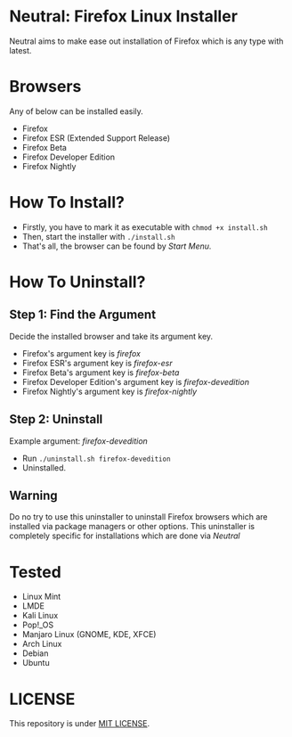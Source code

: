 # Neutral: Firefox Linux Installer

Neutral aims to make ease out installation of Firefox which is any type with latest.

# Browsers

Any of below can be installed easily.

* Firefox
* Firefox ESR (Extended Support Release)
* Firefox Beta
* Firefox Developer Edition
* Firefox Nightly

# How To Install?
* Firstly, you have to mark it as executable with ```chmod +x install.sh```  
* Then, start the installer with ```./install.sh```
* That's all, the browser can be found by _Start Menu._

# How To Uninstall?

## Step 1: Find the Argument
Decide the installed browser and take its argument key.

* Firefox's argument key is _firefox_
* Firefox ESR's argument key is _firefox-esr_
* Firefox Beta's argument key is _firefox-beta_
* Firefox Developer Edition's argument key is _firefox-devedition_
* Firefox Nightly's argument key is _firefox-nightly_ 

## Step 2: Uninstall
Example argument: _firefox-devedition_
* Run ```./uninstall.sh firefox-devedition```
* Uninstalled.

## Warning
Do no try to use this uninstaller to uninstall Firefox browsers which are installed via package managers or other options. This uninstaller is completely specific for installations which are done via _Neutral_ 

# Tested

* Linux Mint
* LMDE
* Kali Linux
* Pop!_OS
* Manjaro Linux (GNOME, KDE, XFCE)
* Arch Linux
* Debian
* Ubuntu

# LICENSE

This repository is under <a href="LICENSE">MIT LICENSE<a/>.
